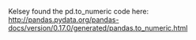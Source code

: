 Kelsey found the pd.to_numeric code here: http://pandas.pydata.org/pandas-docs/version/0.17.0/generated/pandas.to_numeric.html
